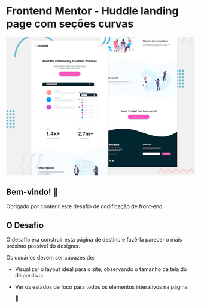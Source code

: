 # Frontend Mentor - Huddle landing page com seções curvas

![Header/intro section for the Huddle landing page with curved sections](./design/desktop-preview.jpg)

## Bem-vindo! 👋

Obrigado por conferir este desafio de codificação de front-end.


## O Desafio

O desafio era construir esta página de destino e fazê-la parecer o mais próximo possível do designer.

Os usuários devem ser capazes de:

- Visualizar o layout ideal para o site, observando o tamanho da tela do dispositivo;
- Ver os estados de foco para todos os elementos interativos na página.

   🚀

